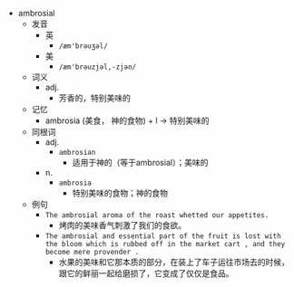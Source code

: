- ambrosial
  - 发音
    - 英
      - `/æm'brəuʒəl/`
    - 美
      - `/æm'brəuzjəl,-zjən/`
  - 词义
    - adj.
      - 芳香的，特别美味的
  - 记忆
    - ambrosia (美食， 神的食物) + l → 特别美味的
  - 同根词
    - adj.
      - `ambrosian`
        - 适用于神的（等于ambrosial）；美味的
    - n.
      - `ambrosia`
        - 特别美味的食物；神的食物
  - 例句
    - `The ambrosial aroma of the roast whetted our appetites.`
      - 烤肉的美味香气刺激了我们的食欲。
    - `The ambrosial and essential part of the fruit is lost with the bloom which is rubbed off in the market cart , and they become mere provender .`
      - 水果的美味和它那本质的部分，在装上了车子运往市场去的时候，跟它的鲜丽一起给磨损了，它变成了仅仅是食品。

